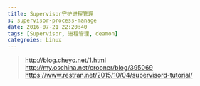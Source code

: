 ```yaml
---
title: Supervisor守护进程管理
s: supervisor-process-manage
date: 2016-07-21 22:20:40
tags: [Supervisor, 进程管理, deamon]
categroies: Linux
---
```


> http://blog.cheyo.net/1.html
> http://my.oschina.net/crooner/blog/395069
> https://www.restran.net/2015/10/04/supervisord-tutorial/